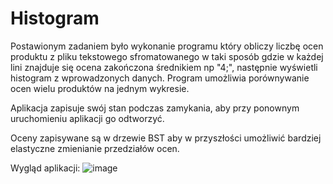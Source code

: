 # Histogram
Postawionym zadaniem było wykonanie programu który obliczy liczbę ocen produktu z pliku tekstowego sfromatowanego w taki sposób gdzie w każdej lini znajduje się ocena zakończona średnikiem np  "4;",
następnie wyświetli histogram z wprowadzonych danych.
Program umożliwia porównywanie ocen wielu produktów na jednym wykresie.

Aplikacja zapisuje swój stan podczas zamykania, aby przy ponownym uruchomieniu aplikacji go odtworzyć. 

Oceny zapisywane są w drzewie BST aby w przyszłości umożliwić bardziej elastyczne zmienianie przedziałów ocen.


Wygląd aplikacji:
![image](https://user-images.githubusercontent.com/108276673/176774973-4927c069-7343-4acb-a4ee-05c08b6f6f90.png)

